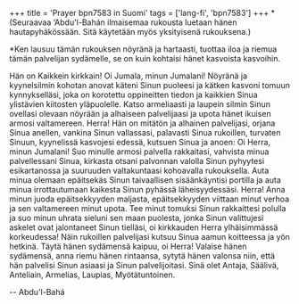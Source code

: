 +++
title = 'Prayer bpn7583 in Suomi'
tags = ['lang-fi', 'bpn7583']
+++
*(Seuraavaa ‘Abdu'l-Bahán ilmaisemaa rukousta luetaan hänen hautapyhäkössään. Sitä käytetään myös yksityisenä rukouksena.)

*Ken lausuu tämän rukouksen nöyränä ja hartaasti, tuottaa iloa ja riemua tämän palvelijan sydämelle, se on kuin kohtaisi hänet kasvoista kasvoihin.

Hän on Kaikkein kirkkain!
Oi Jumala, minun Jumalani! Nöyränä ja kyynelsilmin kohotan anovat käteni Sinun puoleesi ja kätken kasvoni tomuun kynnykselläsi, joka on korotettu oppineitten tiedon ja kaikkien Sinua ylistävien kiitosten yläpuolelle. Katso armeliaasti ja laupein silmin Sinun ovellasi olevaan nöyrään ja alhaiseen palvelijaasi ja upota hänet ikuisen armosi valtamereen. 
Herra! Hän on mitätön ja alhainen palvelijasi, orjana Sinua anellen, vankina Sinun vallassasi, palavasti Sinua rukoillen, turvaten Sinuun, kyynelissä kasvojesi edessä, kutsuen Sinua ja anoen:
Oi Herra, minun Jumalani! Suo minulle armosi palvella rakkaitasi, vahvista minua palvellessani Sinua, kirkasta otsani palvonnan valolla Sinun pyhyytesi esikartanossa ja suuruuden valtakuntaasi kohoavalla rukouksella. Auta minua olemaan epäitsekäs Sinun taivaallisen sisäänkäyntisi portilla ja auta minua irrottautumaan kaikesta Sinun pyhässä läheisyydessäsi. Herra! Anna minun juoda epäitsekkyyden maljasta, epäitsekkyyden viittaan minut verhoa ja sen valtamereen minut upota. Tee minut tomuksi Sinun rakkaittesi polulla ja suo minun uhrata sieluni sen maan puolesta, jonka Sinun valittujesi askelet ovat jalontaneet Sinun tielläsi, oi kirkkauden Herra ylhäisimmässä korkeudessa! 
Näin rukoillen palvelijasi kutsuu Sinua aamun koitteessa ja yön hetkinä. Täytä hänen sydämensä kaipuu, oi Herra! Valaise hänen sydämensä, anna riemu hänen rintaansa, sytytä hänen valonsa niin, että hän palvelisi Sinun asiaasi ja Sinun palvelijoitasi. 
Sinä olet Antaja, Säälivä, Anteliain, Armelias, Laupias, Myötätuntoinen.

-- Abdu'l-Bahá
